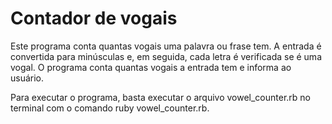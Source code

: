 # Contador de vogais

Este programa conta quantas vogais uma palavra ou frase tem. A entrada é convertida para minúsculas e, em seguida, cada letra é verificada se é uma vogal. O programa conta quantas vogais a entrada tem e informa ao usuário.

Para executar o programa, basta executar o arquivo vowel_counter.rb no terminal com o comando ruby vowel_counter.rb.
